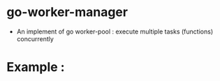 # go-worker-manager
- An implement of go worker-pool : execute multiple tasks (functions) concurrently
# Example :
  
